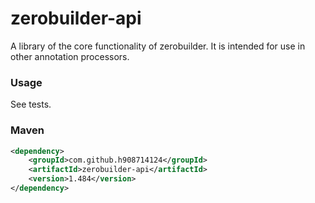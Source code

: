 # zerobuilder-api

A library of the core functionality of zerobuilder.
It is intended for use in other annotation processors.

### Usage

See tests.

### Maven

````xml
<dependency>
    <groupId>com.github.h908714124</groupId>
    <artifactId>zerobuilder-api</artifactId>
    <version>1.484</version>
</dependency>
````
